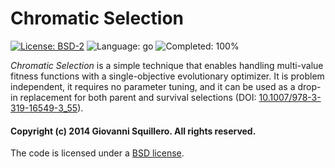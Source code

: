 Chromatic Selection
===================

[![License: BSD-2](https://img.shields.io/badge/license-bsd-green.svg)](https://opensource.org/licenses/BSD-2-Clause)
![Language: go](https://img.shields.io/badge/language-go-blue.svg)
![Completed: 100%](https://img.shields.io/badge/completed-100%25-red.svg)

*Chromatic Selection* is a simple technique that enables handling multi-value fitness functions with a single-objective evolutionary optimizer. It is problem independent, it requires no parameter tuning, and it can be used as a drop-in replacement for both parent and survival selections (DOI: [10.1007/978-3-319-16549-3_55](https://dx.doi.org/10.1007/978-3-319-16549-3_55)).

#### Copyright (c) 2014 Giovanni Squillero. All rights reserved.

The code is licensed under a [BSD license](https://opensource.org/licenses/BSD-2-Clause).
